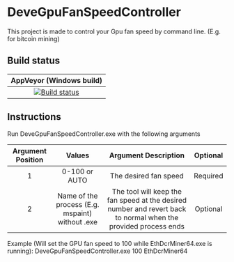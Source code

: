 # DeveGpuFanSpeedController
This project is made to control your Gpu fan speed by command line. (E.g. for bitcoin mining)

## Build status

| AppVeyor (Windows build) |
|:------------------------:|
| [![Build status](https://ci.appveyor.com/api/projects/status/8fo1i7jl7xmq2qo1?svg=true)](https://ci.appveyor.com/project/devedse/devegpufanspeedcontroller) |

## Instructions

Run DeveGpuFanSpeedController.exe with the following arguments

| Argument Position | Values | Argument Description | Optional |
|:--:|:--:|:--:|:--:|
| 1 | 0-100 or AUTO | The desired fan speed | Required |
| 2 | Name of the process (E.g. mspaint) without .exe | The tool will keep the fan speed at the desired number and revert back to normal when the provided process ends | Optional |

Example (Will set the GPU fan speed to 100 while EthDcrMiner64.exe is running):
DeveGpuFanSpeedController.exe 100 EthDcrMiner64
